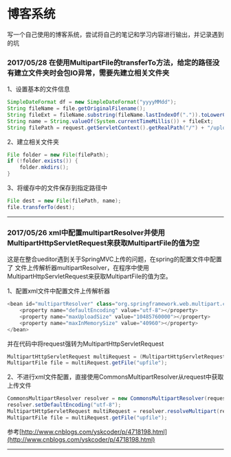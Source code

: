 # 博客系统

写一个自己使用的博客系统，尝试将自己的笔记和学习内容进行输出，并记录遇到的坑

### 2017/05/28 在使用MultipartFile的transferTo方法，给定的路径没有建立文件夹时会包IO异常，需要先建立相关文件夹
1、设置基本的文件信息
```java
SimpleDateFormat df = new SimpleDateFormat("yyyyMMdd");
String fileName = file.getOriginalFilename();
String fileExt = fileName.substring(fileName.lastIndexOf(".")).toLowerCase();
String name = String.valueOf(System.currentTimeMillis()) + fileExt;
String filePath = request.getServletContext().getRealPath("/") + "/upload/image/" + df.format(new Date());
```
2、建立相关文件夹
```java
File folder = new File(filePath);
if (!folder.exists()) {
    folder.mkdirs();
}
```
3、将缓存中的文件保存到指定路径中
```java
File dest = new File(filePath, name);
file.transferTo(dest);
```
---

### 2017/05/26 xml中配置multipartResolver并使用MultipartHttpServletRequest来获取MultipartFile的值为空
这是在整合ueditor遇到关于SpringMVC上传的问题，在spring的配置文件中配置了 文件上传解析器multipartResolver，在程序中使用MultipartHttpServletRequest来获取MultipartFile的值为空。

1、配置xml文件中配置文件上传解析器
```java
<bean id="multipartResolver" class="org.springframework.web.multipart.commons.CommonsMultipartResolver">
    <property name="defaultEncoding" value="utf-8"></property>
    <property name="maxUploadSize" value="10485760000"></property>
    <property name="maxInMemorySize" value="40960"></property>
</bean>
```
并在代码中将request强转为MultipartHttpServletRequest
```java
MultipartHttpServletRequest multiRequest = (MultipartHttpServletRequest) request;
MultipartFile file = multiRequest.getFile("upfile");
```

2、不进行xml文件配置，直接使用CommonsMultipartResolver从request中获取上传文件
```java
CommonsMultipartResolver resolver = new CommonsMultipartResolver(request.getSession().getServletContext());
resolver.setDefaultEncoding("utf-8");
MultipartHttpServletRequest multiRequest = resolver.resolveMultipart(request);
MultipartFile file = multiRequest.getFile("upfile");
```


参考[http://www.cnblogs.com/yskcoder/p/4718198.html](http://www.cnblogs.com/yskcoder/p/4718198.html)

---